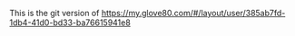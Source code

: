This is the git version of https://my.glove80.com/#/layout/user/385ab7fd-1db4-41d0-bd33-ba76615941e8
